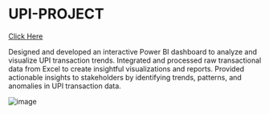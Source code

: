# UPI-PROJECT
[Click Here](https://app.powerbi.com/view?r=eyJrIjoiMWU0ZGIzNTAtNGQyNy00YjhkLWI0ODUtODZlMTQ2YzMzMmE3IiwidCI6IjRhMDA5MjIzLTZmMDMtNDY2NS1hNDlmLTFlNGIxZTQyMDBkOSJ9)

Designed and developed an interactive Power BI dashboard to analyze and visualize UPI transaction trends. Integrated and processed raw transactional data from Excel to create insightful visualizations and reports. Provided actionable insights to stakeholders by identifying trends, patterns, and anomalies in UPI transaction data. 

![image](https://github.com/user-attachments/assets/aa166dd9-7666-4dad-8d02-185aa764708a)
